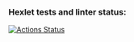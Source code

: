 ### Hexlet tests and linter status:
[![Actions Status](https://github.com/irnbru-ys/layout-designer-project-58/workflows/hexlet-check/badge.svg)](https://github.com/irnbru-ys/layout-designer-project-58/actions)